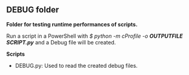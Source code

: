 ## DEBUG folder

**Folder for testing runtime performances of scripts.**

Run a script in a PowerShell with _$ python -m cProfile -o **OUTPUTFILE** **SCRIPT.py**_ and a Debug file will be created.

**Scripts**

- DEBUG.py: Used to read the created debug files. 